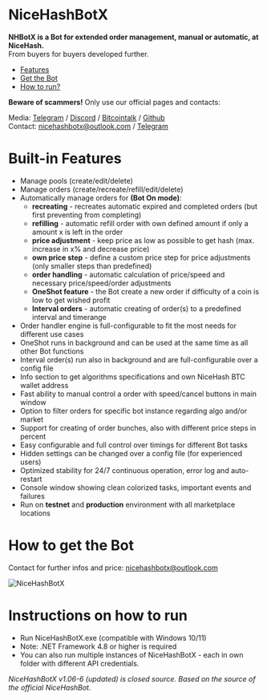 # NiceHashBotX
**NHBotX is a Bot for extended order management, manual or automatic, at NiceHash.**  
From buyers for buyers developed further.

- [Features](#features)
- [Get the Bot](#get)
- [How to run?](#run)

**Beware of scammers!** Only use our official pages and contacts:  

Media: [Telegram](https://t.me/nicehashbotx) / [Discord](https://discord.gg/quDQsxHCGT) / [Bitcointalk](https://bitcointalk.org/index.php?topic=5266034.0) / [Github](https://github.com/Qwertzi01/NiceHashBot-X)  
Contact: nicehashbotx@outlook.com / [Telegram](https://t.me/nhbotx)  

# <a name="features"></a> Built-in Features

- Manage pools (create/edit/delete)
- Manage orders (create/recreate/refill/edit/delete)
- Automatically manage orders for **(Bot On mode)**:
    * **recreating** - recreates automatic expired and completed orders (but first preventing from completing)
    * **refilling** - automatic refill order with own defined amount if only a amount x is left in the order
    * **price adjustment** - keep price as low as possible to get hash (max. increase in x% and decrease price)
    * **own price step** - define a custom price step for price adjustments (only smaller steps than predefined)
    * **order handling** - automatic calculation of price/speed and necessary price/speed/order adjustments
    * **OneShot feature** - the Bot create a new order if difficulty of a coin is low to get wished profit
    * **Interval orders** - automatic creating of order(s) to a predefined interval and timerange
- Order handler engine is full-configurable to fit the most needs for different use cases
- OneShot runs in background and can be used at the same time as all other Bot functions
- Interval order(s) run also in background and are full-configurable over a config file
- Info section to get algorithms specifications and own NiceHash BTC wallet address
- Fast ability to manual control a order with speed/cancel buttons in main window
- Option to filter orders for specific bot instance regarding algo and/or market
- Support for creating of order bunches, also with different price steps in percent
- Easy configurable and full control over timings for different Bot tasks
- Hidden settings can be changed over a config file (for experienced users)
- Optimized stability for 24/7 continuous operation, error log and auto-restart
- Console window showing clean colorized tasks, important events and failures
- Run on **testnet** and **production** environment with all marketplace locations

# <a name="get"></a> How to get the Bot

Contact for further infos and price: nicehashbotx@outlook.com

![NiceHashBotX](https://user-images.githubusercontent.com/7136516/199654805-5b8ece38-bb70-4542-a261-aa42932f32f2.jpg)

# <a name="run"></a> Instructions on how to run
- Run NiceHashBotX.exe (compatible with Windows 10/11)
- Note: .NET Framework 4.8 or higher is required
- You can also run multiple instances of NiceHashBotX - each in own folder with different API credentials.

*NiceHashBotX v1.06-6 (updated) is closed source. Based on the source of the official NiceHashBot.*
